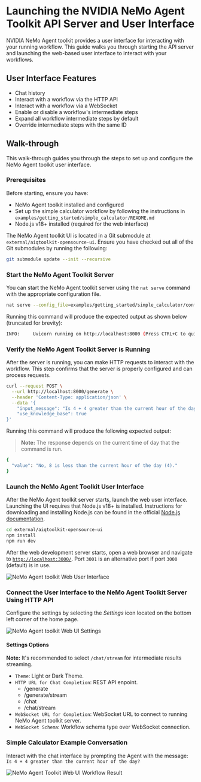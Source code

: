 <!--
SPDX-FileCopyrightText: Copyright (c) 2025, NVIDIA CORPORATION & AFFILIATES. All rights reserved.
SPDX-License-Identifier: Apache-2.0

Licensed under the Apache License, Version 2.0 (the "License");
you may not use this file except in compliance with the License.
You may obtain a copy of the License at

http://www.apache.org/licenses/LICENSE-2.0

Unless required by applicable law or agreed to in writing, software
distributed under the License is distributed on an "AS IS" BASIS,
WITHOUT WARRANTIES OR CONDITIONS OF ANY KIND, either express or implied.
See the License for the specific language governing permissions and
limitations under the License.
-->

# Launching the NVIDIA NeMo Agent Toolkit API Server and User Interface
NVIDIA NeMo Agent toolkit provides a user interface for interacting with your running workflow. This guide walks you through starting the API server and launching the web-based user interface to interact with your workflows.

## User Interface Features
- Chat history
- Interact with a workflow via the HTTP API
- Interact with a workflow via a WebSocket
- Enable or disable a workflow's intermediate steps
- Expand all workflow intermediate steps by default
- Override intermediate steps with the same ID

## Walk-through
This walk-through guides you through the steps to set up and configure the NeMo Agent toolkit user interface.

### Prerequisites
Before starting, ensure you have:
- NeMo Agent toolkit installed and configured
- Set up the simple calculator workflow by following the instructions in `examples/getting_started/simple_calculator/README.md`
- Node.js v18+ installed (required for the web interface)


The NeMo Agent toolkit UI is located in a Git submodule at `external/aiqtoolkit-opensource-ui`. Ensure you have checked out all of the Git submodules by running the following:
```bash
git submodule update --init --recursive
```

### Start the NeMo Agent Toolkit Server
You can start the NeMo Agent toolkit server using the `nat serve` command with the appropriate configuration file.

```bash
nat serve --config_file=examples/getting_started/simple_calculator/configs/config.yml
```
Running this command will produce the expected output as shown below (truncated for brevity):
```bash
INFO:     Uvicorn running on http://localhost:8000 (Press CTRL+C to quit)
```

### Verify the NeMo Agent Toolkit Server is Running
After the server is running, you can make HTTP requests to interact with the workflow. This step confirms that the server is properly configured and can process requests.

```bash
curl --request POST \
  --url http://localhost:8000/generate \
  --header 'Content-Type: application/json' \
  --data '{
    "input_message": "Is 4 + 4 greater than the current hour of the day?",
    "use_knowledge_base": true
}'
```

Running this command will produce the following expected output:
> **Note:** The response depends on the current time of day that the command is run.
```bash
{
  "value": "No, 8 is less than the current hour of the day (4)."
}
```

### Launch the NeMo Agent Toolkit User Interface
After the NeMo Agent toolkit server starts, launch the web user interface. Launching the UI requires that Node.js v18+ is installed. Instructions for downloading and installing Node.js can be found in the official [Node.js documentation](https://nodejs.org/en/download).

```bash
cd external/aiqtoolkit-opensource-ui
npm install
npm run dev
```
After the web development server starts, open a web browser and navigate to [`http://localhost:3000/`](http://localhost:3000/).
Port `3001` is an alternative port if port `3000` (default) is in use.

![NeMo Agent toolkit Web User Interface](../_static/ui_home_page.png)

### Connect the User Interface to the NeMo Agent Toolkit Server Using HTTP API
Configure the settings by selecting the *Settings* icon located on the bottom left corner of the home page.

![NeMo Agent toolkit Web UI Settings](../_static/ui_generate_example_settings.png)

#### Settings Options
**Note:** It's recommended to select `/chat/stream` for intermediate results streaming.
- `Theme`: Light or Dark Theme.
- `HTTP URL for Chat Completion`: REST API enpoint.
  - /generate
  - /generate/stream
  - /chat
  - /chat/stream
- `WebSocket URL for Completion`: WebSocket URL to connect to running NeMo Agent toolkit server.
- `WebSocket Schema`: Workflow schema type over WebSocket connection.

### Simple Calculator Example Conversation
Interact with the chat interface by prompting the Agent with the
message: `Is 4 + 4 greater than the current hour of the day?`

![NeMo Agent Toolkit Web UI Workflow Result](../_static/ui_generate_example.png)
